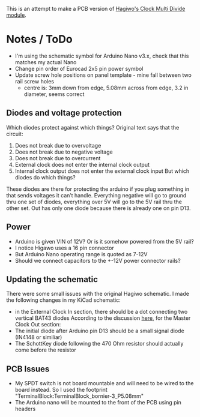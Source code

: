 This is an attempt to make a PCB version of [Hagiwo's Clock Multi Divide module](https://note.com/solder_state/n/n8907f2f6e8f5).

# Notes / ToDo

- I'm using the schematic symbol for Arduino Nano v3.x, check that this matches my actual Nano
- Change pin order of Eurocad 2x5 pin power symbol
- Update screw hole positions on panel template - mine fall between two rail screw holes
    - centre is: 3mm down from edge, 5.08mm across from edge, 3.2 in diameter, seems correct

## Diodes and voltage protection

Which diodes protect against which things? Original text says that the circuit:
1. Does not break due to overvoltage
2. Does not break due to negative voltage
3. Does not break due to overcurrent
4. External clock does not enter the internal clock output
5. Internal clock output does not enter the external clock input
But which diodes do which things?

These diodes are there for protecting the arduino if you plug something in that sends voltages it can’t handle.
Everything negative will go to ground thru one set of diodes, everything over 5V will go to the 5V rail thru the other set.
Out has only one diode because there is already one on pin D13.

## Power

- Arduino is given VIN of 12V? Or is it somehow powered from the 5V rail?
- I notice Higawo uses a 16 pin connector
- But Arduino Nano operating range is quoted as 7-12V
- Should we connect capacitors to the +-12V power connector rails?

## Updating the schematic

There were some small issues with the original Hagiwo schematic. I made the following changes in my KiCad schematic:
- in the External Clock In section, there should be a dot connecting two vertical BAT43 diodes
According to the discussion [here](https://lookmumnocomputer.discourse.group/t/arduino-clock-multiple-divider/2612/3), for the Master Clock Out section:
- The initial diode after Arduino pin D13 should be a small signal diode (IN4148 or similiar)
- The SchottKey diode following the 470 Ohm resistor should actually come before the resistor

## PCB Issues

- My SPDT switch is not board mountable and will need to be wired to the board instead. So I used the footprint "TerminalBlock:TerminalBlock_bornier-3_P5.08mm"
- The Arduino nano will be mounted to the front of the PCB using pin headers

